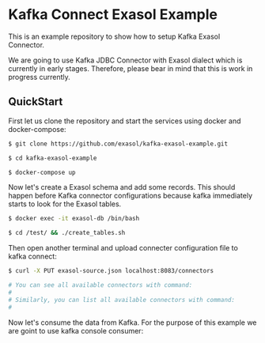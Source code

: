 # Kafka Connect Exasol Example

This is an example repository to show how to setup Kafka Exasol Connector.

We are going to use Kafka JDBC Connector with Exasol dialect which is currently in early stages.
Therefore, please bear in mind that this is work in progress currently.

## QuickStart

First let us clone the repository and start the services using docker and docker-compose:

```bash
$ git clone https://github.com/exasol/kafka-exasol-example.git 

$ cd kafka-exasol-example

$ docker-compose up
```

Now let's create a Exasol schema and add some records.  This should happen before Kafka connector
configurations because kafka immediately starts to look for the Exasol tables.

```bash
$ docker exec -it exasol-db /bin/bash

$ cd /test/ && ./create_tables.sh 
```

Then open another terminal and upload connecter configuration file to kafka connect:

```bash
$ curl -X PUT exasol-source.json localhost:8083/connectors

# You can see all available connectors with command:
# 
# Similarly, you can list all available connectors with command:
#
```

Now let's consume the data from Kafka. For the purpose of this example we are goint to use kafka
console consumer:

```bash

```
